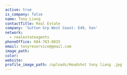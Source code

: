 ```yaml
---
active: true
is_company: false
name: Tony Liang
contactTitle: Real Estate
company: 'Sutton Grp West Coast- E49, Van'
network:
  - realestateagents
phoneOffice: 604-783-8815
email: tonyreservice@gmail.com
image_path:
color:
website:
profile_image_path: /uploads/Headshot tony liang .jpg
---
```

